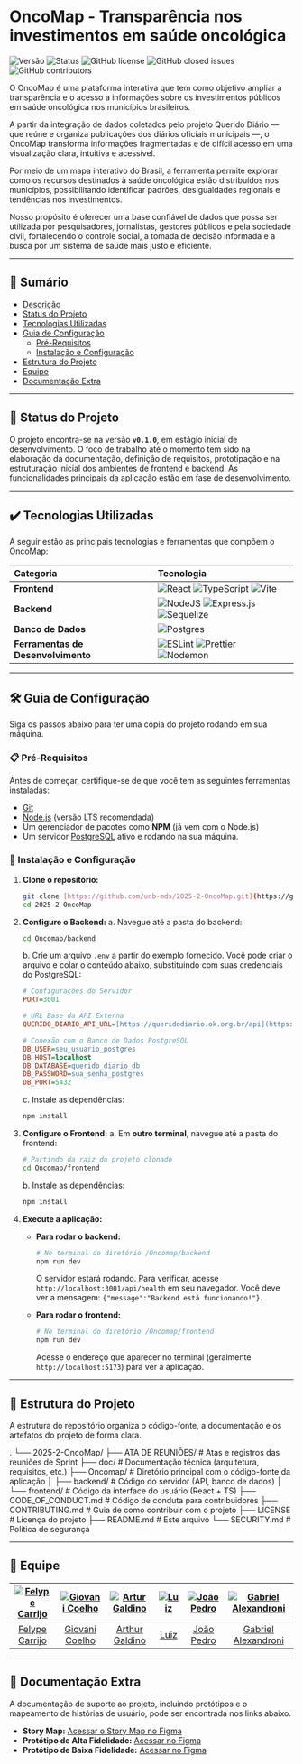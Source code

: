 # OncoMap - Transparência nos investimentos em saúde oncológica

![Versão](https://img.shields.io/badge/version-0.1.0-blue)
![Status](https://img.shields.io/badge/Status-Em%20Desenvolvimento-yellow)
![GitHub license](https://img.shields.io/github/license/unb-mds/2025-2-OncoMap)
![GitHub closed issues](https://img.shields.io/github/issues-closed/unb-mds/2025-2-OncoMap)
![GitHub contributors](https://img.shields.io/github/contributors/unb-mds/2025-2-OncoMap)

O OncoMap é uma plataforma interativa que tem como objetivo ampliar a transparência e o acesso a informações sobre os investimentos públicos em saúde oncológica nos municípios brasileiros.

A partir da integração de dados coletados pelo projeto Querido Diário — que reúne e organiza publicações dos diários oficiais municipais —, o OncoMap transforma informações fragmentadas e de difícil acesso em uma visualização clara, intuitiva e acessível.

Por meio de um mapa interativo do Brasil, a ferramenta permite explorar como os recursos destinados à saúde oncológica estão distribuídos nos municípios, possibilitando identificar padrões, desigualdades regionais e tendências nos investimentos.

Nosso propósito é oferecer uma base confiável de dados que possa ser utilizada por pesquisadores, jornalistas, gestores públicos e pela sociedade civil, fortalecendo o controle social, a tomada de decisão informada e a busca por um sistema de saúde mais justo e eficiente.

---

## 📝 Sumário
- [Descrição](#oncomap---transparência-nos-investimentos-em-saúde-oncológica)
- [Status do Projeto](#-status-do-projeto)
- [Tecnologias Utilizadas](#️-tecnologias-utilizadas)
- [Guia de Configuração](#-guia-de-configuração)
  - [Pré-Requisitos](#-pré-requisitos)
  - [Instalação e Configuração](#-instalação-e-configuração)
- [Estrutura do Projeto](#-estrutura-do-projeto)
- [Equipe](#-equipe)
- [Documentação Extra](#-documentação-extra)

---

## 🚧 Status do Projeto

O projeto encontra-se na versão **`v0.1.0`**, em estágio inicial de desenvolvimento. O foco de trabalho até o momento tem sido na elaboração da documentação, definição de requisitos, prototipação e na estruturação inicial dos ambientes de frontend e backend. As funcionalidades principais da aplicação estão em fase de desenvolvimento.

---

## ✔️ Tecnologias Utilizadas

A seguir estão as principais tecnologias e ferramentas que compõem o OncoMap:

| Categoria | Tecnologia |
| :----------- | :---------------------------------------------------------------------------------------------------------- |
| **Frontend** | ![React](https://img.shields.io/badge/react-%2320232a.svg?style=for-the-badge&logo=react&logoColor=%2361DAFB) ![TypeScript](https://img.shields.io/badge/typescript-%23007ACC.svg?style=for-the-badge&logo=typescript&logoColor=white) ![Vite](https://img.shields.io/badge/vite-%23646CFF.svg?style=for-the-badge&logo=vite&logoColor=white) |
| **Backend** | ![NodeJS](https://img.shields.io/badge/node.js-6DA55F?style=for-the-badge&logo=node.js&logoColor=white) ![Express.js](https://img.shields.io/badge/express.js-%23404d59.svg?style=for-the-badge&logo=express&logoColor=%2361DAFB) ![Sequelize](https://img.shields.io/badge/Sequelize-52B0E7?style=for-the-badge&logo=sequelize&logoColor=white) |
| **Banco de Dados** | ![Postgres](https://img.shields.io/badge/postgres-%23316192.svg?style=for-the-badge&logo=postgresql&logoColor=white) |
| **Ferramentas de Desenvolvimento** | ![ESLint](https://img.shields.io/badge/ESLint-4B3263?style=for-the-badge&logo=eslint&logoColor=white) ![Prettier](https://img.shields.io/badge/Prettier-F7B93E?style=for-the-badge&logo=prettier&logoColor=white) ![Nodemon](https://img.shields.io/badge/Nodemon-76D04B?style=for-the-badge&logo=nodemon&logoColor=white) |

---

## 🛠 Guia de Configuração 

Siga os passos abaixo para ter uma cópia do projeto rodando em sua máquina.

### 📋 Pré-Requisitos

Antes de começar, certifique-se de que você tem as seguintes ferramentas instaladas:
- [Git](https://git-scm.com/)
- [Node.js](https://nodejs.org/en/) (versão LTS recomendada)
- Um gerenciador de pacotes como **NPM** (já vem com o Node.js)
- Um servidor [PostgreSQL](https://www.postgresql.org/) ativo e rodando na sua máquina.

### 🚀 Instalação e Configuração

1.  **Clone o repositório:**
    ```bash
    git clone [https://github.com/unb-mds/2025-2-OncoMap.git](https://github.com/unb-mds/2025-2-OncoMap.git)
    cd 2025-2-OncoMap
    ```

2.  **Configure o Backend:**
    a. Navegue até a pasta do backend:
    ```bash
    cd Oncomap/backend
    ```
    b. Crie um arquivo `.env` a partir do exemplo fornecido. Você pode criar o arquivo e colar o conteúdo abaixo, substituindo com suas credenciais do PostgreSQL:
    ```ini
    # Configurações do Servidor
    PORT=3001

    # URL Base da API Externa
    QUERIDO_DIARIO_API_URL=[https://queridodiario.ok.org.br/api](https://queridodiario.ok.org.br/api)

    # Conexão com o Banco de Dados PostgreSQL
    DB_USER=seu_usuario_postgres
    DB_HOST=localhost
    DB_DATABASE=querido_diario_db
    DB_PASSWORD=sua_senha_postgres
    DB_PORT=5432
    ```
    c. Instale as dependências:
    ```bash
    npm install
    ```

3.  **Configure o Frontend:**
    a. Em **outro terminal**, navegue até a pasta do frontend:
    ```bash
    # Partindo da raiz do projeto clonado
    cd Oncomap/frontend
    ```
    b. Instale as dependências:
    ```bash
    npm install
    ```

4.  **Execute a aplicação:**
    * **Para rodar o backend:**
        ```bash
        # No terminal do diretório /Oncomap/backend
        npm run dev 
        ```
        O servidor estará rodando. Para verificar, acesse `http://localhost:3001/api/health` em seu navegador. Você deve ver a mensagem: `{"message":"Backend está funcionando!"}`.

    * **Para rodar o frontend:**
        ```bash
        # No terminal do diretório /Oncomap/frontend
        npm run dev
        ```
        Acesse o endereço que aparecer no terminal (geralmente `http://localhost:5173`) para ver a aplicação.

---

## 📁 Estrutura do Projeto
A estrutura do repositório organiza o código-fonte, a documentação e os artefatos do projeto de forma clara.

.
└── 2025-2-OncoMap/
├── ATA DE REUNIÕES/     # Atas e registros das reuniões de Sprint
├── doc/                 # Documentação técnica (arquitetura, requisitos, etc.)
├── Oncomap/             # Diretório principal com o código-fonte da aplicação
│   ├── backend/         # Código do servidor (API, banco de dados)
│   └── frontend/        # Código da interface do usuário (React + TS)
├── CODE_OF_CONDUCT.md   # Código de conduta para contribuidores
├── CONTRIBUTING.md      # Guia de como contribuir com o projeto
├── LICENSE              # Licença do projeto
├── README.md            # Este arquivo
└── SECURITY.md          # Política de segurança


---

## 👥 Equipe
| [![Felype Carrijo](https://avatars.githubusercontent.com/u/168106790?v=4)](https://github.com/Flyxs) | [![Giovani Coelho](https://avatars.githubusercontent.com/u/176083022?v=4)](https://github.com/Gotc2607) | [![Artur Galdino](https://avatars.githubusercontent.com/u/187340217?v=4)](https://github.com/ArturFGaldino) | [![Luiz](https://avatars.githubusercontent.com/u/212640680?v=4)](https://github.com/Luizz97) | [![João Pedro](https://avatars.githubusercontent.com/u/178330046?v=4)](https://github.com/joaoPedro-201) | [![Gabriel Alexandroni](https://avatars.githubusercontent.com/u/170197026?v=4)](https://github.com/Alexandroni07) |
|:-------------------------------------------------------------:|:-----------------------------------------------------------:|:-----------------------------------------------------------:|:-----------------------------------------------------------:|:-------------------------------------------------------------:|:-------------------------------------------------------------:|
| [Felype Carrijo](https://github.com/Flyxs) | [Giovani Coelho](https://github.com/Gotc2607) | [Arthur Galdino](https://github.com/ArturFGaldino) | [Luiz](https://github.com/Luizz97) | [João Pedro](https://github.com/joaoPedro-201) | [Gabriel Alexandroni](https://github.com/Alexandroni07) |

---

## 🎨 Documentação Extra
A documentação de suporte ao projeto, incluindo protótipos e o mapeamento de histórias de usuário, pode ser encontrada nos links abaixo.

- **Story Map:** [Acessar o Story Map no Figma](https://www.figma.com/board/8Jsltq8BOL65CsMoRWFjik/Template-MDS--Copy-?node-id=0-1&p=f&t=qNEzS63nFVyC3kB9-0)
- **Protótipo de Alta Fidelidade:** [Acessar no Figma](https://www.figma.com/design/XyUsffocEKRw7przVsbk0n/Pagina-do-projeto?node-id=0-1&p=f&t=NCglUxCaxCXUAbg9-0)
- **Protótipo de Baixa Fidelidade:** [Acessar no Figma](https://www.figma.com/design/td5oKsmfHCtT9CSPFzKU13/baixa-fidelidada?node-id=0-1&t=gMAdAvQszOHO9gqo-1)